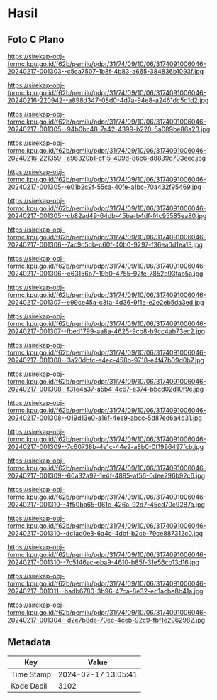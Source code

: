 # Hasil

## Foto C Plano

https://sirekap-obj-formc.kpu.go.id/f62b/pemilu/pdpr/31/74/09/10/06/3174091006046-20240217-001303--c5ca7507-1b8f-4b83-a665-384836b1093f.jpg

https://sirekap-obj-formc.kpu.go.id/f62b/pemilu/pdpr/31/74/09/10/06/3174091006046-20240216-220942--a898d347-08d0-4d7a-94e8-a2461dc5d1d2.jpg

https://sirekap-obj-formc.kpu.go.id/f62b/pemilu/pdpr/31/74/09/10/06/3174091006046-20240217-001305--94b0bc48-7a42-4399-b220-5a089be86a23.jpg

https://sirekap-obj-formc.kpu.go.id/f62b/pemilu/pdpr/31/74/09/10/06/3174091006046-20240216-221359--e96320b1-cf15-409d-86c6-d8839d703eec.jpg

https://sirekap-obj-formc.kpu.go.id/f62b/pemilu/pdpr/31/74/09/10/06/3174091006046-20240217-001305--e01b2c9f-55ca-40fe-a1bc-70a432f95469.jpg

https://sirekap-obj-formc.kpu.go.id/f62b/pemilu/pdpr/31/74/09/10/06/3174091006046-20240217-001305--cb82ad49-64db-45ba-b4df-f4c95585ea80.jpg

https://sirekap-obj-formc.kpu.go.id/f62b/pemilu/pdpr/31/74/09/10/06/3174091006046-20240217-001306--7ac9c5db-c60f-40b0-9297-f36ea0d1ea13.jpg

https://sirekap-obj-formc.kpu.go.id/f62b/pemilu/pdpr/31/74/09/10/06/3174091006046-20240217-001306--e63156b7-19b0-4755-92fe-7852b93fab5a.jpg

https://sirekap-obj-formc.kpu.go.id/f62b/pemilu/pdpr/31/74/09/10/06/3174091006046-20240217-001307--e99ce45a-c3fa-4d36-9f1e-e2e2eb5da3ed.jpg

https://sirekap-obj-formc.kpu.go.id/f62b/pemilu/pdpr/31/74/09/10/06/3174091006046-20240217-001307--fbed1799-aa8a-4625-9cb8-b9cc4ab73ec2.jpg

https://sirekap-obj-formc.kpu.go.id/f62b/pemilu/pdpr/31/74/09/10/06/3174091006046-20240217-001308--3a20dbfc-e4ec-458b-9718-e4f47b09d0b7.jpg

https://sirekap-obj-formc.kpu.go.id/f62b/pemilu/pdpr/31/74/09/10/06/3174091006046-20240217-001308--f31e4a37-a5b4-4c67-a374-bbcd02d10f9e.jpg

https://sirekap-obj-formc.kpu.go.id/f62b/pemilu/pdpr/31/74/09/10/06/3174091006046-20240217-001308--019d13e0-a16f-4ee9-abcc-5d87ed6a4d31.jpg

https://sirekap-obj-formc.kpu.go.id/f62b/pemilu/pdpr/31/74/09/10/06/3174091006046-20240217-001309--7c60738b-4e1c-44e2-a8b0-0f1996497fcb.jpg

https://sirekap-obj-formc.kpu.go.id/f62b/pemilu/pdpr/31/74/09/10/06/3174091006046-20240217-001309--60a32a97-1e4f-4895-af56-0dee296b92c6.jpg

https://sirekap-obj-formc.kpu.go.id/f62b/pemilu/pdpr/31/74/09/10/06/3174091006046-20240217-001310--4f50ba65-061c-426a-92d7-45cd70c9287a.jpg

https://sirekap-obj-formc.kpu.go.id/f62b/pemilu/pdpr/31/74/09/10/06/3174091006046-20240217-001310--dc1ad0e3-6a4c-4dbf-b2cb-79ce887312c0.jpg

https://sirekap-obj-formc.kpu.go.id/f62b/pemilu/pdpr/31/74/09/10/06/3174091006046-20240217-001310--7c5146ac-eba9-4610-b85f-31e56cb13d16.jpg

https://sirekap-obj-formc.kpu.go.id/f62b/pemilu/pdpr/31/74/09/10/06/3174091006046-20240217-001311--badb6780-3b96-47ca-8e32-ed1acbe8b41a.jpg

https://sirekap-obj-formc.kpu.go.id/f62b/pemilu/pdpr/31/74/09/10/06/3174091006046-20240217-001304--d2e7b8de-70ec-4ceb-92c9-fbf1e2962982.jpg


## Metadata

| Key        | Value               |
| ---------- | ------------------- |
| Time Stamp | 2024-02-17 13:05:41 |
| Kode Dapil | 3102                |



